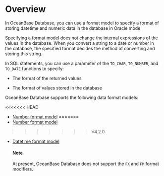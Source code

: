 # Overview

In OceanBase Database, you can use a format model to specify a format of storing datetime and numeric data in the database in Oracle mode.

Specifying a format model does not change the internal expressions of the values in the database. When you convert a string to a date or number in the database, the specified format decides the method of converting and storing this string.

In SQL statements, you can use a parameter of the `TO_CHAR`, `TO_NUMBER`, and `TO_DATE` functions to specify:

* The format of the returned values

* The format of values stored in the database

OceanBase Database supports the following data format models:

<<<<<<< HEAD
* [Number format model](../400.format-of-oracle-mode/200.format-of-oracle-mode.md)
=======
* [Number format model](../../../../../500.system-reference/300.system-variable-of-oracle-mode/4700.nls_date_format-of-oracle-mode.md)
>>>>>>> V4.2.0

* [Datetime format model](../400.format-of-oracle-mode/300.date-and-time-formatting-of-oracle-mode.md)

  <main id="notice" type='explain'>
    <h4>Note</h4>
    <p>At present, OceanBase Database does not support the <code>FX</code> and <code>FM</code> format modifiers. </p>
  </main>

